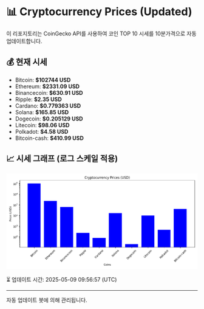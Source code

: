 
# 📊 Cryptocurrency Prices (Updated)

이 리포지토리는 CoinGecko API를 사용하여 코인 TOP 10 시세를 10분가격으로 자동 업데이트합니다.

## 💰 현재 시세
- Bitcoin: **$102744 USD**
- Ethereum: **$2331.09 USD**
- Binancecoin: **$630.91 USD**
- Ripple: **$2.35 USD**
- Cardano: **$0.779363 USD**
- Solana: **$165.85 USD**
- Dogecoin: **$0.205129 USD**
- Litecoin: **$98.06 USD**
- Polkadot: **$4.58 USD**
- Bitcoin-cash: **$410.99 USD**

## 📈 시세 그래프 (로그 스케일 적용)
![Crypto Prices](crypto_prices.png)

⏳ 업데이트 시간: 2025-05-09 09:56:57 (UTC)

---
자동 업데이트 봇에 의해 관리됩니다.
